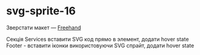 # svg-sprite-16

Зверстати макет — [Freehand](https://www.figma.com/file/drOB6GEyv2aTCtyUCplmkK/SVG---Freehand-landing-(Copy)?node-id=0%3A1)

Секція Services вставити SVG код прямо в элемент, додати hover state
Footer - вставити іконки використовуючи SVG спрайт, додати hover state
